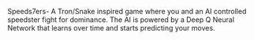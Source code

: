 Speeds7ers- A Tron/Snake inspired game where you and an AI controlled speedster fight for dominance. The AI is powered by a Deep Q Neural Network that learns over time and starts predicting your moves.
